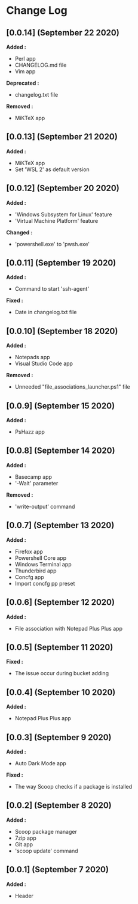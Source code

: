 # Change Log

## [0.0.14] (September 22 2020)

**Added :**

- Perl app
- CHANGELOG.md file
- Vim app

**Deprecated :**
- changelog.txt file

**Removed :**
- MiKTeX app

## [0.0.13] (September 21 2020)

**Added :**

- MiKTeX app
- Set 'WSL 2' as default version

## [0.0.12] (September 20 2020)

**Added :**

- 'Windows Subsystem for Linux' feature
- 'Virtual Machine Platform' feature

**Changed :**
- 'powershell.exe' to 'pwsh.exe'

## [0.0.11] (September 19 2020)

**Added :**

- Command to start 'ssh-agent'

**Fixed :**
- Date in changelog.txt file

## [0.0.10] (September 18 2020)

**Added :**

- Notepads app
- Visual Studio Code app

**Removed :**
- Unneeded "file_associations_launcher.ps1" file

## [0.0.9] (September 15 2020)

**Added :**

- PsHazz app

## [0.0.8] (September 14 2020)

**Added :**

- Basecamp app
- '-Wait' parameter

**Removed :**

- 'write-output' command

## [0.0.7] (September 13 2020)

**Added :**

- Firefox app
- Powershell Core app
- Windows Terminal app
- Thunderbird app
- Concfg app
- Import concfg pp preset

## [0.0.6] (September 12 2020)

**Added :**

- File association with Notepad Plus Plus app

## [0.0.5] (September 11 2020)

**Fixed :**

- The issue occur during bucket adding

## [0.0.4] (September 10 2020)

**Added :**

- Notepad Plus Plus app

## [0.0.3] (September 9 2020)

**Added :**

- Auto Dark Mode app

**Fixed :**

- The way Scoop checks if a package is installed

## [0.0.2] (September 8 2020)

**Added :**

- Scoop package manager
- 7zip app
- Git app
- 'scoop update' command

## [0.0.1] (September 7 2020)

**Added :**

- Header
